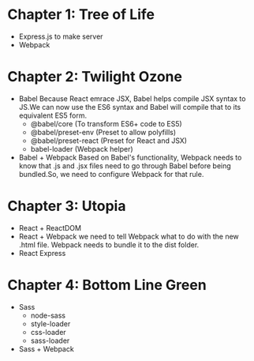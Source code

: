 # Chapter 1: Tree of Life   
- Express.js to make server
- Webpack

# Chapter 2: Twilight Ozone
- Babel
    Because React emrace JSX, Babel helps compile JSX syntax to JS.We can now use the ES6 syntax and Babel will compile that to its equivalent ES5 form.
    - @babel/core (To transform ES6+ code to ES5)
    - @babel/preset-env (Preset to allow polyfills)
    - @babel/preset-react (Preset for React and JSX)
    - babel-loader (Webpack helper)
- Babel + Webpack
    Based on Babel's functionality, Webpack needs to know that .js and .jsx files need to go through Babel before being bundled.So, we need to configure Webpack for that rule. 

# Chapter 3: Utopia
- React + ReactDOM
- React + Webpack
    we need to tell Webpack what to do with the new .html file. Webpack needs to bundle it to the dist folder.
- React Express
    
# Chapter 4: Bottom Line Green
- Sass
    - node-sass
    - style-loader
    - css-loader
    - sass-loader
- Sass + Webpack


